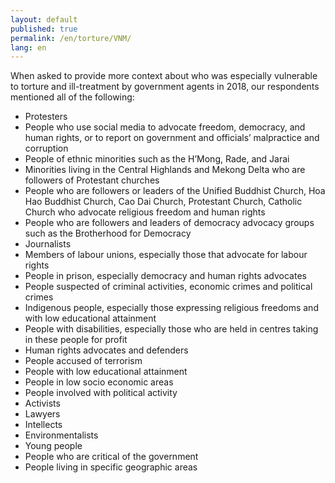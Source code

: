 ```yaml
---
layout: default
published: true
permalink: /en/torture/VNM/
lang: en
---
```


When asked to provide more context about who was especially vulnerable to torture and ill-treatment by government agents in 2018, our respondents mentioned all of the following:
-	Protesters
-	People who use social media to advocate freedom, democracy, and human rights, or to report on government and officials’ malpractice and corruption
-	People of ethnic minorities such as the H’Mong, Rade, and Jarai
-	Minorities living in the Central Highlands and Mekong Delta who are followers of Protestant churches
-	People who are followers or leaders of the Unified Buddhist Church, Hoa Hao Buddhist Church, Cao Dai Church, Protestant Church, Catholic Church who advocate religious freedom and human rights
-	People who are followers and leaders of democracy advocacy groups such as the Brotherhood for Democracy
-	Journalists
-	Members of labour unions, especially those that advocate for labour rights
-	People in prison, especially democracy and human rights advocates
-	People suspected of criminal activities, economic crimes and political crimes
-	Indigenous people, especially those expressing religious freedoms and with low educational attainment
-	People with disabilities, especially those who are held in centres taking in these people for profit
-	Human rights advocates and defenders
-	People accused of terrorism
-	People with low educational attainment
-	People in low socio economic areas
-	People involved with political activity
-	Activists
-	Lawyers
-	Intellects
-	Environmentalists
-	Young people
-	People who are critical of the government
-	People living in specific geographic areas

